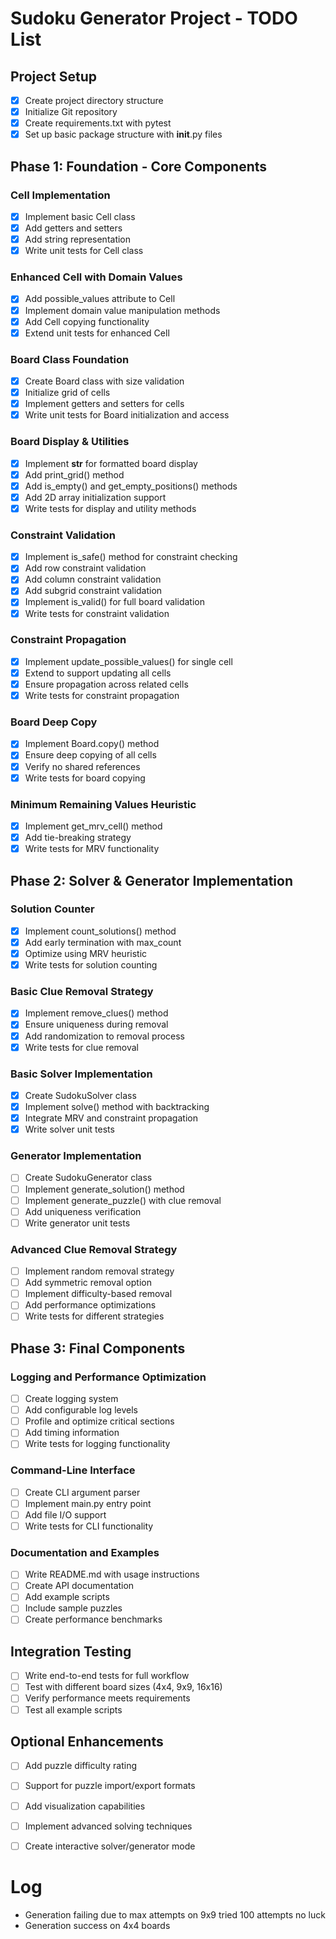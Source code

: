 # Sudoku Generator Project - TODO List

## Project Setup
- [x] Create project directory structure
- [x] Initialize Git repository
- [x] Create requirements.txt with pytest
- [x] Set up basic package structure with __init__.py files

## Phase 1: Foundation - Core Components

### Cell Implementation
- [x] Implement basic Cell class
- [x] Add getters and setters
- [x] Add string representation
- [x] Write unit tests for Cell class

### Enhanced Cell with Domain Values
- [x] Add possible_values attribute to Cell
- [x] Implement domain value manipulation methods
- [x] Add Cell copying functionality
- [x] Extend unit tests for enhanced Cell

### Board Class Foundation
- [x] Create Board class with size validation
- [x] Initialize grid of cells
- [x] Implement getters and setters for cells
- [x] Write unit tests for Board initialization and access

### Board Display & Utilities
- [x] Implement __str__ for formatted board display
- [x] Add print_grid() method
- [x] Add is_empty() and get_empty_positions() methods
- [x] Add 2D array initialization support
- [x] Write tests for display and utility methods

### Constraint Validation
- [x] Implement is_safe() method for constraint checking
- [x] Add row constraint validation
- [x] Add column constraint validation
- [x] Add subgrid constraint validation
- [x] Implement is_valid() for full board validation
- [x] Write tests for constraint validation

### Constraint Propagation
- [x] Implement update_possible_values() for single cell
- [x] Extend to support updating all cells
- [x] Ensure propagation across related cells
- [x] Write tests for constraint propagation

### Board Deep Copy
- [x] Implement Board.copy() method
- [x] Ensure deep copying of all cells
- [x] Verify no shared references
- [x] Write tests for board copying

### Minimum Remaining Values Heuristic
- [x] Implement get_mrv_cell() method
- [x] Add tie-breaking strategy
- [x] Write tests for MRV functionality

## Phase 2: Solver & Generator Implementation

### Solution Counter
- [x] Implement count_solutions() method
- [x] Add early termination with max_count
- [x] Optimize using MRV heuristic
- [x] Write tests for solution counting

### Basic Clue Removal Strategy
- [x] Implement remove_clues() method
- [x] Ensure uniqueness during removal
- [x] Add randomization to removal process
- [x] Write tests for clue removal

### Basic Solver Implementation
- [x] Create SudokuSolver class
- [x] Implement solve() method with backtracking
- [x] Integrate MRV and constraint propagation
- [x] Write solver unit tests

### Generator Implementation
- [ ] Create SudokuGenerator class
- [ ] Implement generate_solution() method
- [ ] Implement generate_puzzle() with clue removal
- [ ] Add uniqueness verification
- [ ] Write generator unit tests

### Advanced Clue Removal Strategy
- [ ] Implement random removal strategy
- [ ] Add symmetric removal option
- [ ] Implement difficulty-based removal
- [ ] Add performance optimizations
- [ ] Write tests for different strategies

## Phase 3: Final Components

### Logging and Performance Optimization
- [ ] Create logging system
- [ ] Add configurable log levels
- [ ] Profile and optimize critical sections
- [ ] Add timing information
- [ ] Write tests for logging functionality

### Command-Line Interface
- [ ] Create CLI argument parser
- [ ] Implement main.py entry point
- [ ] Add file I/O support
- [ ] Write tests for CLI functionality

### Documentation and Examples
- [ ] Write README.md with usage instructions
- [ ] Create API documentation
- [ ] Add example scripts
- [ ] Include sample puzzles
- [ ] Create performance benchmarks

## Integration Testing
- [ ] Write end-to-end tests for full workflow
- [ ] Test with different board sizes (4x4, 9x9, 16x16)
- [ ] Verify performance meets requirements
- [ ] Test all example scripts

## Optional Enhancements
- [ ] Add puzzle difficulty rating
- [ ] Support for puzzle import/export formats
- [ ] Add visualization capabilities
- [ ] Implement advanced solving techniques
- [ ] Create interactive solver/generator mode


# Log
- Generation failing due to max attempts on 9x9 tried 100 attempts no luck
- Generation success on 4x4 boards